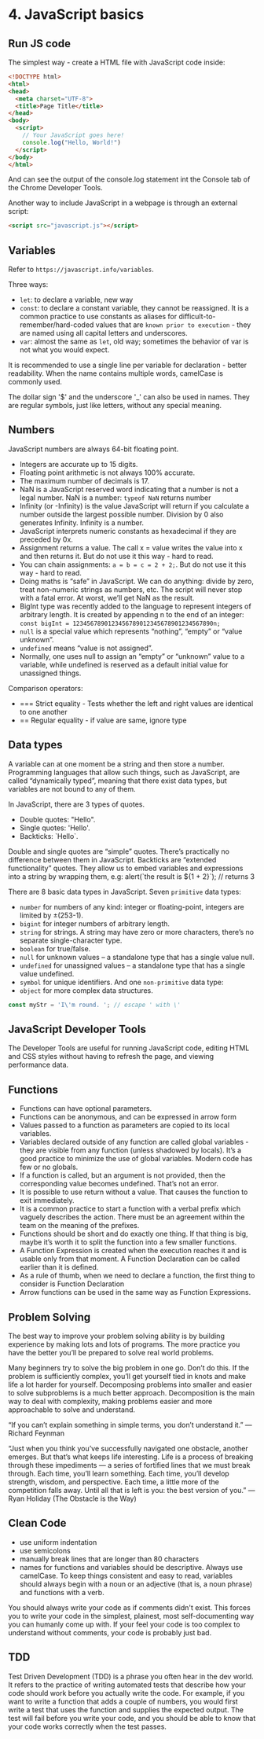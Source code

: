 # 4. JavaScript basics

## Run JS code
The simplest way - create a HTML file with JavaScript code inside:
```html
<!DOCTYPE html>
<html>
<head>
  <meta charset="UTF-8">
  <title>Page Title</title>
</head>
<body>
  <script>
    // Your JavaScript goes here!
    console.log("Hello, World!")
  </script>
</body>
</html>
```
And can see the output of the console.log statement int the Console tab of the Chrome Developer Tools. 

Another way to include JavaScript in a webpage is through an external script:
```html
<script src="javascript.js"></script>
```

## Variables
Refer to `https://javascript.info/variables`.

Three ways: 
- `let`: to declare a variable, new way
- `const`: to declare a constant variable, they cannot be reassigned. It is a common practice to use constants as aliases for difficult-to-remember/hard-coded values that are `known prior to execution` - they are named using all capital letters and underscores.
- `var`: almost the same as `let`, old way; sometimes the behavior of var is not what you would expect. 

It is recommended to use a single line per variable for declaration - better readability. When the name contains multiple words, camelCase is commonly used. 

The dollar sign '$' and the underscore '_' can also be used in names. They are regular symbols, just like letters, without any special meaning.

## Numbers
JavaScript numbers are always 64-bit floating point. 
- Integers are accurate up to 15 digits.
- Floating point arithmetic is not always 100% accurate.
- The maximum number of decimals is 17.
- NaN is a JavaScript reserved word indicating that a number is not a legal number. NaN is a number: `typeof NaN` returns number
- Infinity (or -Infinity) is the value JavaScript will return if you calculate a number outside the largest possible number. Division by 0 also generates Infinity. Infinity is a number. 
- JavaScript interprets numeric constants as hexadecimal if they are preceded by 0x.
- Assignment returns a value. The call x = value writes the value into x and then returns it. But do not use it this way - hard to read.
- You can chain assignments: `a = b = c = 2 + 2;`. But do not use it this way - hard to read.
- Doing maths is “safe” in JavaScript. We can do anything: divide by zero, treat non-numeric strings as numbers, etc. The script will never stop with a fatal error. At worst, we’ll get NaN as the result.
- BigInt type was recently added to the language to represent integers of arbitrary length. It is created by appending n to the end of an integer: `const bigInt = 1234567890123456789012345678901234567890n;`
- `null` is a special value which represents “nothing”, “empty” or “value unknown”.
- `undefined` means “value is not assigned”.
- Normally, one uses null to assign an “empty” or “unknown” value to a variable, while undefined is reserved as a default initial value for unassigned things.



Comparison operators:
- ===	Strict equality	- Tests whether the left and right values are identical to one another
- == Regular equality - if value are same, ignore type 

## Data types
A variable can at one moment be a string and then store a number. Programming languages that allow such things, such as JavaScript, are called “dynamically typed”, meaning that there exist data types, but variables are not bound to any of them.

In JavaScript, there are 3 types of quotes.
- Double quotes: "Hello".
- Single quotes: 'Hello'.
- Backticks: \`Hello\`.

Double and single quotes are “simple” quotes. There’s practically no difference between them in JavaScript. Backticks are “extended functionality” quotes. They allow us to embed variables and expressions into a string by wrapping them, e.g: alert(\`the result is ${1 + 2}\`); // returns 3  

There are 8 basic data types in JavaScript.
Seven `primitive` data types:
- `number` for numbers of any kind: integer or floating-point, integers are limited by ±(253-1).
- `bigint` for integer numbers of arbitrary length.
- `string` for strings. A string may have zero or more characters, there’s no separate single-character type.
- `boolean` for true/false.
- `null` for unknown values – a standalone type that has a single value null.
- `undefined` for unassigned values – a standalone type that has a single value undefined.
- `symbol` for unique identifiers.
And one `non-primitive` data type:
- `object` for more complex data structures.

```js
const myStr = 'I\'m round. '; // escape ' with \'
```

## JavaScript Developer Tools
The Developer Tools are useful for running JavaScript code, editing HTML and CSS styles without having to refresh the page, and viewing performance data.

## Functions
- Functions can have optional parameters. 
- Functions can be anonymous, and can be expressed in arrow form
- Values passed to a function as parameters are copied to its local variables.
- Variables declared outside of any function are called global variables - they are visible from any function (unless shadowed by locals). It’s a good practice to minimize the use of global variables. Modern code has few or no globals.
- If a function is called, but an argument is not provided, then the corresponding value becomes undefined. That’s not an error. 
- It is possible to use return without a value. That causes the function to exit immediately.
- It is a common practice to start a function with a verbal prefix which vaguely describes the action. There must be an agreement within the team on the meaning of the prefixes.
- Functions should be short and do exactly one thing. If that thing is big, maybe it’s worth it to split the function into a few smaller functions.
- A Function Expression is created when the execution reaches it and is usable only from that moment. A Function Declaration can be called earlier than it is defined.
- As a rule of thumb, when we need to declare a function, the first thing to consider is Function Declaration
- Arrow functions can be used in the same way as Function Expressions.

## Problem Solving
The best way to improve your problem solving ability is by building experience by making lots and lots of programs. The more practice you have the better you’ll be prepared to solve real world problems.

Many beginners try to solve the big problem in one go. Don’t do this. If the problem is sufficiently complex, you’ll get yourself tied in knots and make life a lot harder for yourself. Decomposing problems into smaller and easier to solve subproblems is a much better approach. Decomposition is the main way to deal with complexity, making problems easier and more approachable to solve and understand.


“If you can’t explain something in simple terms, you don’t understand it.” — Richard Feynman

“Just when you think you’ve successfully navigated one obstacle, another emerges. But that’s what keeps life interesting. Life is a process of breaking through these impediments — a series of fortified lines that we must break through. Each time, you’ll learn something. Each time, you’ll develop strength, wisdom, and perspective. Each time, a little more of the competition falls away. Until all that is left is you: the best version of you.” — Ryan Holiday (The Obstacle is the Way)

## Clean Code
- use uniform indentation
- use semicolons
- manually break lines that are longer than 80 characters
- names for functions and variables should be descriptive. Always use camelCase. To keep things consistent and easy to read, variables should always begin with a noun or an adjective (that is, a noun phrase) and functions with a verb.

You should always write your code as if comments didn't exist. This forces you to write your code in the simplest, plainest, most self-documenting way you can humanly come up with.  If your feel your code is too complex to understand without comments, your code is probably just bad.

## TDD
Test Driven Development (TDD) is a phrase you often hear in the dev world. It refers to the practice of writing automated tests that describe how your code should work before you actually write the code. For example, if you want to write a function that adds a couple of numbers, you would first write a test that uses the function and supplies the expected output. The test will fail before you write your code, and you should be able to know that your code works correctly when the test passes.











